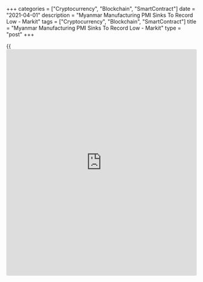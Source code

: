 +++
categories = ["Cryptocurrency", "Blockchain", "SmartContract"]
date = "2021-04-01"
description = "Myanmar Manufacturing PMI Sinks To Record Low - Markit"
tags = ["Cryptocurrency", "Blockchain", "SmartContract"]
title = "Myanmar Manufacturing PMI Sinks To Record Low - Markit"
type = "post"
+++

{{<iframe id="large-banner" src="https://www.bounty.group/#slide=17.0" width="100%" height="600" scrolling="no" style="border: 0px solid rgb(216, 221, 230); border-radius: 3px;">}}

The manufacturing sector in Myanmar continued to contract in March, and
at a faster pace, the latest survey from Markit Economic showed on
Thursday with a record low seasonally adjusted manufacturing PMI score
of 27.5.

That's down from 27.7 in February, and it moves further beneath the
boom-or-bust line of 50 that separates expansion from contraction.

Individually, output and new orders fell rapidly among factory closures
while there was a record increase in backlogs of work.

The outlook for production volumes in the year ahead was reflective of
the muted demand environment. Sentiment moderated to the lowest since
last September and posted far below than the long-run series average.

For comments and feedback [contact](https://www.playgroundfx.com/contact/): editorial@rtt[news](https://www.letsplayfx.com/blog/forex-news-website/).com

[Economic News][1]

 **What parts of the world are seeing the best (and worst) economic
performances lately? Click[here][2] to check out our [Econ Scorecard][2]
and find out! See up-to-the-moment [ranking](https://www.playgroundfx.com/blog/crypto-exchange-ranking/)s for the best and worst
performers in [GDP][3], [unemployment rate][4], [inflation][5] and much
more.**

   1. www.rtt[news](https://www.letsplayfx.com/blog/forex-news-website/).com/Content/EconomicNews.aspx
   2. www.rtt[news](https://www.letsplayfx.com/blog/forex-news-website/).com/economic-scorecard/world-rank/PPI/highest-performance.aspx
   3. www.rtt[news](https://www.letsplayfx.com/blog/forex-news-website/).com/economic-scorecard/world-rank/GDP/highest-performance.aspx
   4. www.rtt[news](https://www.letsplayfx.com/blog/forex-news-website/).com/economic-scorecard/world-rank/unemployment-rate/lowest-performance.aspx
   5. www.rtt[news](https://www.letsplayfx.com/blog/forex-news-website/).com/economic-scorecard/world-rank/CPI/highest-performance.aspx